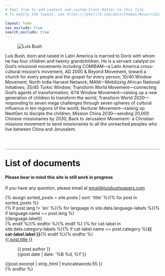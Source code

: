```yaml
---
# Feel free to add content and custom Front Matter to this file.
# To modify the layout, see https://jekyllrb.com/docs/themes/#overriding-theme-defaults

layout: home
nav_exclude: true
search_exclude: true
---
```

<div class="introduction">
<figure>
<img src="{{ site.url }}{{ site.baseurl }}/assets/images/Luis_Bush_600px.jpg" alt="Luis Bush" />
</figure>
<p>Luis Bush, born and raised in Latin America is married to Doris with whom he has four children and twenty grandchildren. He is a servant catalyst on God’s missional movements including COMIBAM—a Latin America cross-cultural mission’s movement, AD 2000 & Beyond Movement, toward a church for every people and the gospel for every person; 10/40 Window Movement; North India Harvest Network; MANI—Mobilizing African National Initiatives; 35/45 Turkic Window; Transform World Movement—connecting God’s agents of transformation; 4/14 Window Movement—raising up a new generation of children to transform the world; Transform World 2020—responding to seven mega challenges through seven spheres of cultural influence in ten regions of the world; Nurturer Movement—raising up NextGen to disciple the children; Mission China 2030—sending 20,000 Chinese missionaries by 2030, Back to Jerusalem Movement- a Christian missions movement to send missionaries to all the unreached peoples who live between China and Jerusalem.</p>
</div>
<h1 style="border-top: 1px solid grey; margin-top: 2em; padding-top: 1em;">List of documents</h1>
<h4>Please bear in mind this site is still work in progress</h4>
<p>If you have any question, please email at <a href="mailto:email@luisbushpapers.com">email@luisbushpapers.com</a></p>
<div class="article-container">
  {% assign sorted_posts = site.posts | sort: 'title' %}{% for post in sorted_posts %}
    <div class="article-list">
      <div class="article-category">
        {% if post.lang != 'en' %}{% for language in site.data.language-labels %}{% if language.name == post.lang %}<div class="language-indicator">{{language.label}}</div>{% endif %}{% endfor %}{% endif %}
        {% for cat-label in site.data.category-labels %}{% if cat-label.name == post.category %}<strong>{{ cat-label.label }}</strong>{% endif %}{% endfor %}
      </div>
      <div class="article-summary">
        <a href="{{ post.url | prepend: site.baseurl }}">{{ post.title }}</a><br>
        <figure class="author-date">
          <div class="author">{{ post.author }}</div>
          <div class="publication-date"><time datetime="{{post.date | date: '%F'}}">{{post.date | date: '%B %d, %Y'}}</time></div>
        </figure>
        <div class="excerpt">{{post.excerpt | strip_html | truncatewords:55 }}</div>
      </div>
    </div>
  {% endfor %}
</div>
